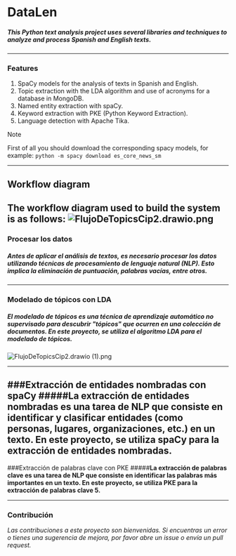 # DataLen

#####  This Python text analysis project uses several libraries and techniques to analyze and process Spanish and English texts.

* * *

### Features
1. SpaCy models for the analysis of texts in Spanish and English.
1. Topic extraction with the LDA algorithm and use of acronyms for a database in MongoDB.
1. Named entity extraction with spaCy.
1. Keyword extraction with PKE (Python Keyword Extraction).
1. Language detection with Apache Tika.

> [!NOTE]
> First of all you should download the corresponding spacy models, for example:
> `python -m spacy download es_core_news_sm`

* * *
## Workflow diagram
**The workflow diagram used to build the system is as follows:**
![FlujoDeTopicsCip2.drawio.png](C:\Users\Adrian\Downloads\FlujoDeTopicsCip2.drawio.png)
---
### Procesar los datos
##### **Antes de aplicar el análisis de textos, es necesario procesar los datos utilizando técnicas de procesamiento de lenguaje natural (NLP). Esto implica la eliminación de puntuación, palabras vacías, entre otros.**
- - -

### Modelado de tópicos con LDA
##### **El modelado de tópicos es una técnica de aprendizaje automático no supervisado para descubrir "tópicos" que ocurren en una colección de documentos. En este proyecto, se utiliza el algoritmo LDA para el modelado de tópicos.**

![FlujoDeTopicsCip2.drawio (1).png](C:\Users\Adrian\Downloads\FlujoDeTopicsCip2.png)

---
###Extracción de entidades nombradas con spaCy
#####**La extracción de entidades nombradas es una tarea de NLP que consiste en identificar y clasificar entidades (como personas, lugares, organizaciones, etc.) en un texto. En este proyecto, se utiliza spaCy para la extracción de entidades nombradas.**
---
###Extracción de palabras clave con PKE
#####**La extracción de palabras clave es una tarea de NLP que consiste en identificar las palabras más importantes en un texto. En este proyecto, se utiliza PKE para la extracción de palabras clave 5.**

***
### Contribución
*Las contribuciones a este proyecto son bienvenidas. Si encuentras un error o tienes una sugerencia de mejora, por favor abre un issue o envía un pull request.*